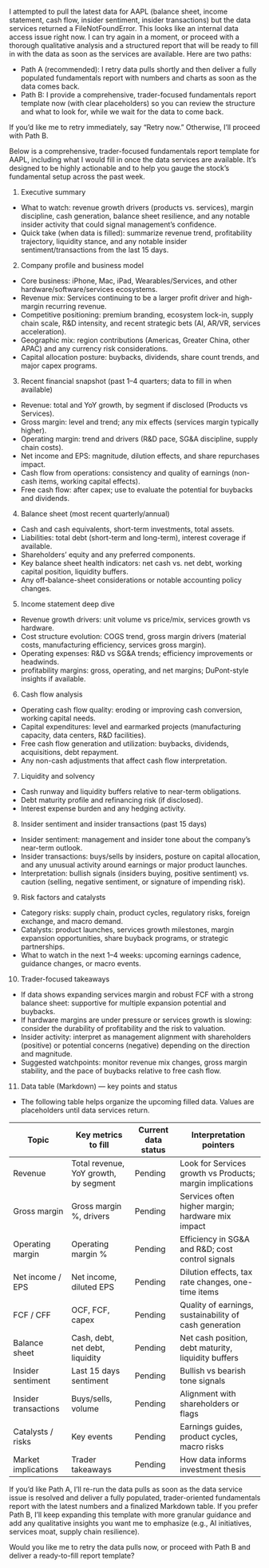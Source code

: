 I attempted to pull the latest data for AAPL (balance sheet, income statement, cash flow, insider sentiment, insider transactions) but the data services returned a FileNotFoundError. This looks like an internal data access issue right now. I can try again in a moment, or proceed with a thorough qualitative analysis and a structured report that will be ready to fill in with the data as soon as the services are available. Here are two paths:

- Path A (recommended): I retry data pulls shortly and then deliver a fully populated fundamentals report with numbers and charts as soon as the data comes back.
- Path B: I provide a comprehensive, trader-focused fundamentals report template now (with clear placeholders) so you can review the structure and what to look for, while we wait for the data to come back.

If you’d like me to retry immediately, say “Retry now.” Otherwise, I’ll proceed with Path B.

Below is a comprehensive, trader-focused fundamentals report template for AAPL, including what I would fill in once the data services are available. It’s designed to be highly actionable and to help you gauge the stock’s fundamental setup across the past week.

1) Executive summary
- What to watch: revenue growth drivers (products vs. services), margin discipline, cash generation, balance sheet resilience, and any notable insider activity that could signal management’s confidence.
- Quick take (when data is filled): summarize revenue trend, profitability trajectory, liquidity stance, and any notable insider sentiment/transactions from the last 15 days.

2) Company profile and business model
- Core business: iPhone, Mac, iPad, Wearables/Services, and other hardware/software/services ecosystems.
- Revenue mix: Services continuing to be a larger profit driver and high-margin recurring revenue.
- Competitive positioning: premium branding, ecosystem lock-in, supply chain scale, R&D intensity, and recent strategic bets (AI, AR/VR, services acceleration).
- Geographic mix: region contributions (Americas, Greater China, other APAC) and any currency risk considerations.
- Capital allocation posture: buybacks, dividends, share count trends, and major capex programs.

3) Recent financial snapshot (past 1–4 quarters; data to fill in when available)
- Revenue: total and YoY growth, by segment if disclosed (Products vs Services).
- Gross margin: level and trend; any mix effects (services margin typically higher).
- Operating margin: trend and drivers (R&D pace, SG&A discipline, supply chain costs).
- Net income and EPS: magnitude, dilution effects, and share repurchases impact.
- Cash flow from operations: consistency and quality of earnings (non-cash items, working capital effects).
- Free cash flow: after capex; use to evaluate the potential for buybacks and dividends.

4) Balance sheet (most recent quarterly/annual)
- Cash and cash equivalents, short-term investments, total assets.
- Liabilities: total debt (short-term and long-term), interest coverage if available.
- Shareholders’ equity and any preferred components.
- Key balance sheet health indicators: net cash vs. net debt, working capital position, liquidity buffers.
- Any off-balance-sheet considerations or notable accounting policy changes.

5) Income statement deep dive
- Revenue growth drivers: unit volume vs price/mix, services growth vs hardware.
- Cost structure evolution: COGS trend, gross margin drivers (material costs, manufacturing efficiency, services gross margin).
- Operating expenses: R&D vs SG&A trends; efficiency improvements or headwinds.
- profitability margins: gross, operating, and net margins; DuPont-style insights if available.

6) Cash flow analysis
- Operating cash flow quality: eroding or improving cash conversion, working capital needs.
- Capital expenditures: level and earmarked projects (manufacturing capacity, data centers, R&D facilities).
- Free cash flow generation and utilization: buybacks, dividends, acquisitions, debt repayment.
- Any non-cash adjustments that affect cash flow interpretation.

7) Liquidity and solvency
- Cash runway and liquidity buffers relative to near-term obligations.
- Debt maturity profile and refinancing risk (if disclosed).
- Interest expense burden and any hedging activity.

8) Insider sentiment and insider transactions (past 15 days)
- Insider sentiment: management and insider tone about the company’s near-term outlook.
- Insider transactions: buys/sells by insiders, posture on capital allocation, and any unusual activity around earnings or major product launches.
- Interpretation: bullish signals (insiders buying, positive sentiment) vs. caution (selling, negative sentiment, or signature of impending risk).

9) Risk factors and catalysts
- Category risks: supply chain, product cycles, regulatory risks, foreign exchange, and macro demand.
- Catalysts: product launches, services growth milestones, margin expansion opportunities, share buyback programs, or strategic partnerships.
- What to watch in the next 1–4 weeks: upcoming earnings cadence, guidance changes, or macro events.

10) Trader-focused takeaways
- If data shows expanding services margin and robust FCF with a strong balance sheet: supportive for multiple expansion potential and buybacks.
- If hardware margins are under pressure or services growth is slowing: consider the durability of profitability and the risk to valuation.
- Insider activity: interpret as management alignment with shareholders (positive) or potential concerns (negative) depending on the direction and magnitude.
- Suggested watchpoints: monitor revenue mix changes, gross margin stability, and the pace of buybacks relative to free cash flow.

11) Data table (Markdown) — key points and status
- The following table helps organize the upcoming filled data. Values are placeholders until data services return.

| Topic | Key metrics to fill | Current data status | Interpretation pointers |
|---|---|---|---|
| Revenue | Total revenue, YoY growth, by segment | Pending | Look for Services growth vs Products; margin implications |
| Gross margin | Gross margin %, drivers | Pending | Services often higher margin; hardware mix impact |
| Operating margin | Operating margin % | Pending | Efficiency in SG&A and R&D; cost control signals |
| Net income / EPS | Net income, diluted EPS | Pending | Dilution effects, tax rate changes, one-time items |
| FCF / CFF | OCF, FCF, capex | Pending | Quality of earnings, sustainability of cash generation |
| Balance sheet | Cash, debt, net debt, liquidity | Pending | Net cash position, debt maturity, liquidity buffers |
| Insider sentiment | Last 15 days sentiment | Pending | Bullish vs bearish tone signals |
| Insider transactions | Buys/sells, volume | Pending | Alignment with shareholders or flags |
| Catalysts / risks | Key events | Pending | Earnings guides, product cycles, macro risks |
| Market implications | Trader takeaways | Pending | How data informs investment thesis |

If you’d like Path A, I’ll re-run the data pulls as soon as the data service issue is resolved and deliver a fully populated, trader-oriented fundamentals report with the latest numbers and a finalized Markdown table. If you prefer Path B, I’ll keep expanding this template with more granular guidance and add any qualitative insights you want me to emphasize (e.g., AI initiatives, services moat, supply chain resilience).

Would you like me to retry the data pulls now, or proceed with Path B and deliver a ready-to-fill report template?
